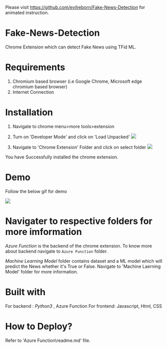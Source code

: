 Please visit https://github.com/evilreborn/Fake-News-Detection for animated instruction.

# Fake-News-Detection
Chrome Extension which can detect Fake News using TFid ML.

# Requirements
1. Chromium based browser (i.e Google Chrome, Microsoft edge chromium based browser)
2. Internet Connection

# Installation
1. Navigate to chrome menu>more tools>extension

2. Turn on 'Developer Mode' and click on 'Load Unpacked'
![](https://i.imgur.com/2B9pN7l.gif)

3. Navigate to 'Chrome Extension' Folder and click on select folder
![](https://i.imgur.com/mVIvJJ5.gif)

You have Successfully installed the chrome extension.

# Demo
Follow the below gif for demo

![](https://i.imgur.com/2lhRUHo.gif)

# Navigater to respective folders for more imformation
*Azure Function* is the backend of the chrome extension. To know more about backend navigate to `Azure Function` folder.

*Machine Learning Model* folder contains dataset and a ML model which will predict the News whether it's True or False.
Navigate to 'Machine Laerning Model' folder for more information.

# Built with
For backend : _Python3_ , Azure Function
For frontend: Javascript, Html, CSS

# How to Deploy?
Refer to 'Azure Function\readme.md' file.
